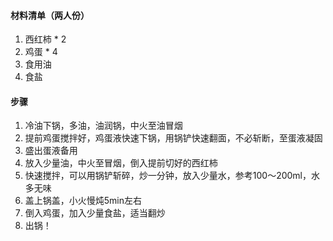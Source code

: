 #### 材料清单（两人份）
1. 西红柿 * 2
2. 鸡蛋 * 4
3. 食用油
4. 食盐

#### 步骤
1. 冷油下锅，多油，油润锅，中火至油冒烟
2. 提前鸡蛋搅拌好，鸡蛋液快速下锅，用锅铲快速翻面，不必斩断，至蛋液凝固
3. 盛出蛋液备用
4. 放入少量油，中火至冒烟，倒入提前切好的西红柿
5. 快速搅拌，可以用锅铲斩碎，炒一分钟，放入少量水，参考100～200ml，水多无味
6. 盖上锅盖，小火慢炖5min左右
7. 倒入鸡蛋，加入少量食盐，适当翻炒
8. 出锅！